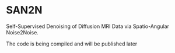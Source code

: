 # SAN2N
Self-Supervised Denoising of Diffusion MRI Data via Spatio-Angular Noise2Noise.


The code is being compiled and will be published later
